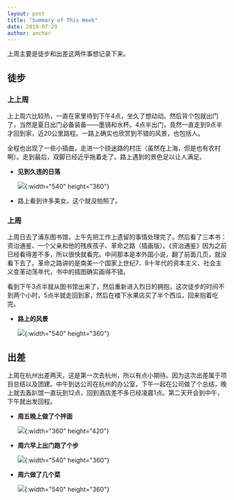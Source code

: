 ```yaml
---
layout: post
title: "Summary of This Week"
date: 2019-07-29
author: anchor
---
```


上周主要是徒步和出差这两件事想记录下来。

## 徒步
### 上上周
上上周六比较热，一直在家里待到下午4点，坐久了想动动。然后背个包就出门了，当然是夏日出门必备装备——墨镜和水杯。4点半出门，竟然一直走到9点半才回到家，近20公里路程。一路上确实也欣赏到不错的风景，也包括人。

全程也出现了一些小插曲，走进一个绕迷路的村庄（虽然在上海，但是也有农村啊）。走到最后，双脚已经近乎拖着走了。路上遇到的景色足以让人满足。

* **见到久违的日落**
  
  ![]({{site.baseurl}}/images/190729/sunset.jpg){:width="540" height="360"}

* 路上看到许多美女，这个就没拍照了。

### 上周
上周日去了浦东图书馆，上午先把工作上遗留的事情处理完了。然后看了三本书：资治通鉴、一个父亲和他的残疾孩子、革命之路（插画版）。《资治通鉴》因为之前已经看得差不多，所以很快就看完。中间那本是本外国小说，翻了前面几页，就没看下去了。革命之路讲的是南美一个国家上世纪7、8十年代的资本主义、社会主义变革动荡年代，书中的插图确实画得不错。

看到下午3点半就从图书馆出来了，然后重新进入烈日的拥抱，这次徒步的时间不到两个小时，5点半就走回到家，然后在楼下水果店买了半个西瓜，回来抱着吃完。

* **路上的风景**
  
  ![]({{site.baseurl}}/images/190729/bridge.jpg){:width="540" height="360"}

## 出差
上周在杭州出差两天，这是第一次去杭州，所以有点小期待。因为这次出差属于项目总结以及团建。中午到达公司在杭州的办公室，下午一起在公司做了个总结，晚上就去轰趴馆一直玩到12点，回到酒店差不多已经凌晨1点。第二天开会到中午，下午就出发回程。

* **周五晚上做了个拌面**
  
  ![]({{site.baseurl}}/images/190729/noodles.jpg){:width="360" height="420"}

* **周六早上出门跑了个步**
  
  ![]({{site.baseurl}}/images/190729/morning.jpg){:width="540" height="360"}

* **周六做了几个菜**
  
  ![]({{site.baseurl}}/images/190729/lunch.jpg){:width="540" height="360"}